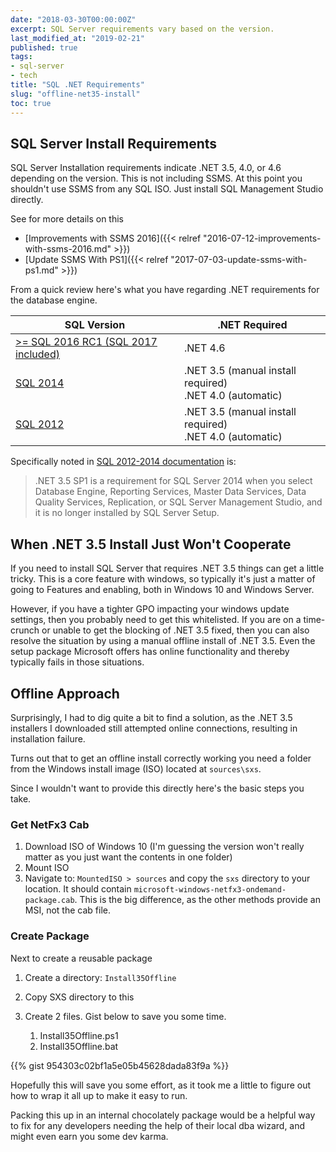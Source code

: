 ```yaml
---
date: "2018-03-30T00:00:00Z"
excerpt: SQL Server requirements vary based on the version.
last_modified_at: "2019-02-21"
published: true
tags:
- sql-server
- tech
title: "SQL .NET Requirements"
slug: "offline-net35-install"
toc: true
---
```


## SQL Server Install Requirements

SQL Server Installation requirements indicate .NET 3.5, 4.0, or 4.6 depending on the version. This is not including SSMS. At this point you shouldn't use SSMS from any SQL ISO. Just install SQL Management Studio directly.

See for more details on this
- [Improvements with SSMS 2016]({{< relref "2016-07-12-improvements-with-ssms-2016.md" >}})
- [Update SSMS With PS1]({{< relref "2017-07-03-update-ssms-with-ps1.md" >}})

From a quick review here's what you have regarding .NET requirements for the database engine.

| SQL Version                                                  | .NET Required                                                |
| ------------------------------------------------------------ | ------------------------------------------------------------ |
| [>= SQL 2016 RC1 (SQL 2017 included)](http://bit.ly/2IdFXsv) | .NET 4.6                                                    |
| [SQL 2014](http://bit.ly/2uxROj5)                            | .NET 3.5 (manual install required)<br />.NET 4.0 (automatic) |
| [SQL 2012](http://bit.ly/2uyUmgH)                            | .NET 3.5 (manual install required)<br />.NET 4.0 (automatic) |

Specifically noted in [SQL 2012-2014 documentation](https://msdn.microsoft.com/library/ms143506.aspx#Anchor_1) is:

> .NET 3.5 SP1 is a requirement for SQL Server 2014 when you select Database Engine, Reporting Services, Master Data Services, Data Quality Services, Replication, or SQL Server Management Studio, and it is no longer installed by SQL Server Setup.

## When .NET 3.5 Install Just Won't Cooperate

If you need to install SQL Server that requires .NET 3.5 things can get a little tricky. This is a core feature with windows, so typically it's just a matter of going to Features and enabling, both in Windows 10 and Windows Server.

However, if you have a tighter GPO impacting your windows update settings, then you probably need to get this whitelisted. If you are on a time-crunch or unable to get the blocking of .NET 3.5 fixed, then you can also resolve the situation by using a manual offline install of .NET 3.5. Even the setup package Microsoft offers has online functionality and thereby typically fails in those situations.

## Offline Approach

Surprisingly, I had to dig quite a bit to find a solution, as the .NET 3.5 installers I downloaded still attempted online connections, resulting in installation failure.

Turns out that to get an offline install correctly working you need a folder from the Windows install image (ISO) located at `sources\sxs`.

Since I wouldn't want to provide this directly here's the basic steps you take.

### Get NetFx3 Cab

1. Download ISO of Windows 10 (I'm guessing the version won't really matter as you just want the contents in one folder)
2. Mount ISO
3. Navigate to: `MountedISO > sources` and copy the `sxs` directory to your location. It should contain `microsoft-windows-netfx3-ondemand-package.cab`. This is the big difference, as the other methods provide an MSI, not the cab file.

### Create Package

Next to create a reusable package

1. Create a directory: `Install35Offline`

2. Copy SXS directory to this

3. Create 2 files. Gist below to save you some time.
    1. Install35Offline.ps1
    2. Install35Offline.bat

{{% gist 954303c02bf1a5e05b45628dada83f9a %}}

Hopefully this will save you some effort, as it took me a little to figure out how to wrap it all up to make it easy to run.

Packing this up in an internal chocolately package would be a helpful way to fix for any developers needing the help of their local dba wizard, and might even earn you some dev karma.
